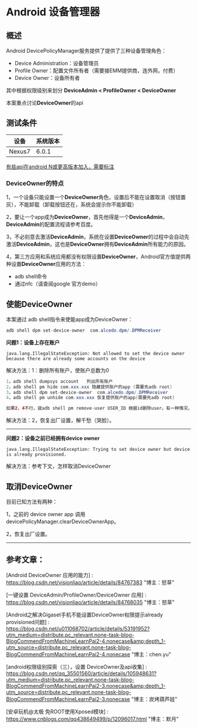 # Android 设备管理器

## 概述

Android DevicePolicyManager服务提供了提供了三种设备管理角色：

- Device Administration：设备管理员
- Profile Owner：配置文件所有者（需要接EMM提供商，连外网，付费）
- Device Owner：设备所有者

其中根据权限级别来划分 **DeviceAdmin < ProfileOwner < DeviceOwner**

本案重点讨论**DeviceOwner**的api

## 测试条件

| 设备   | 系统版本 |
| ------ | -------- |
| Nexus7 | 6.0.1    |

<u>有些api在android N或更高版本加入，需要标注</u>



### DeviceOwner的特点

1，一个设备只能设置一个**DeviceOwner**角色，设置后不能在设置取消（按钮置灰），不能卸载（卸载按钮还在，系统会提示你不能卸载）



2，要让一个app成为**DeviceOwner**，首先他得是一个**DeviceAdmin**，**DeviceAdmin**的配置流程请参考百度。



3，不必刻意去激活**DeviceAdmin**，系统在设置**DeviceOwner**的过程中会自动先激活**DeviceAdmin**，这也是**DeviceOwner**拥有**DeviceAdmin**所有能力的原因。



4，第三方应用和系统应用都没有权限设置**DeviceOwner**，Android官方值提供两种设置**DeviceOwner**应用的方法：

- adb shell命令
- 通过nfc（请查阅google 官方demo）



## 使能DeviceOwner

本案通过 adb shell指令来使能app成为DeviceOwner：

```java
adb shell dpm set-device-owner  com.alcedo.dpm/.DPMReceiver
```

**问题1：设备上存在账户**

```
java.lang.IllegalStateException: Not allowed to set the device owner because there are already some accounts on the device
```

解决方法：1：删除所有账户，使账户总数为0

```java
1，adb shell dumpsys account   列出所有账户
2，adb shell pm hide com.xxx.xxx 隐藏提供账户的app (需要先adb root)
3，adb shell dpm set-device-owner  com.alcedo.dpm/.DPMReceiver
4，adb shell pm unhide com.xxx.xxx 恢复提供账户的app(需要先adb root)

如果2，4不行，就adb shell pm remove-user USER_ID 根据id删除user。有一种情况，提示不能删除user_id为0的，只能参考方法2了。
```

解决方法：2，恢复出厂设置，解千愁（哭脸）。

------

**问题2：设备之前已经拥有device owner**

```
java.lang.IllegalStateException: Trying to set device owner but device is already provisioned.
```

解决方法：参考下文，怎样取消DeviceOwner



## 取消DeviceOwner

目前已知方法有两种：

1，之前的 device  owner app 调用 devicePolicyManager.clearDeviceOwnerApp。

2，恢复出厂设置。

------

## 参考文章：

[Android DeviceOwner 应用的能力] : https://blog.csdn.net/visionliao/article/details/84767383	"博主：怒草"

[一键设置 DeviceAdmin/ProfileOwner/DeviceOwner 应用] : https://blog.csdn.net/visionliao/article/details/84768035	"博主：怒草"

[Android之解决Gigaset手机不能设置DeviceOwner权限提示already provisioned问题] : https://blog.csdn.net/u011068702/article/details/53191952?utm_medium=distribute.pc_relevant.none-task-blog-BlogCommendFromMachineLearnPai2-4.nonecase&amp;depth_1-utm_source=distribute.pc_relevant.none-task-blog-BlogCommendFromMachineLearnPai2-4.nonecase	"博主：chen.yu"

[android权限级别探索（三），设置 DeviceOwner及api收集] : https://blog.csdn.net/qq_35501560/article/details/105948631?utm_medium=distribute.pc_relevant.none-task-blog-BlogCommendFromMachineLearnPai2-3.nonecase&amp;depth_1-utm_source=distribute.pc_relevant.none-task-blog-BlogCommendFromMachineLearnPai2-3.nonecase	"博主：炭烤葫芦娃"

[安卓玩机@太极 免ROOT使用Xposed模块] : https://www.cnblogs.com/qq438649499/p/12096017.html	"博主：默月"


